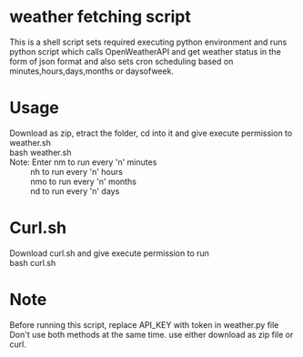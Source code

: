 # weather fetching script
This is a shell script sets required executing python environment and runs python script which calls OpenWeatherAPI and get weather status in the form of json format and also sets cron scheduling based on minutes,hours,days,months or daysofweek.


# Usage
Download as zip, etract the folder, cd into it and give execute permission to weather.sh <br />
bash weather.sh <br />
Note: Enter nm to run every 'n' minutes <br />
&nbsp; &ensp; &emsp; nh to run every 'n' hours <br />
&nbsp; &ensp; &emsp; nmo to run every 'n' months <br />
&nbsp; &ensp; &emsp; nd to run every 'n' days <br />

# Curl.sh
Download curl.sh and give execute permission to run <br />
bash curl.sh

# Note
Before running this script, replace API_KEY with token in weather.py file
Don't use both methods at the same time. use either download as zip file or curl.

